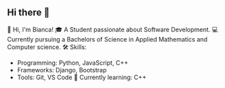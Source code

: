 ## Hi there 👋

👋 Hi, I'm Bianca! 
🎓 A Student passionate about Software Development.
💻 Currently pursuing a Bachelors of Science in Applied Mathematics and Computer science.
🛠️ Skills:  
- Programming: Python, JavaScript, C++  
- Frameworks: Django, Bootstrap
- Tools: Git, VS Code
🌱 Currently learning: C++

<!--
**Bianca4dev/Bianca4dev** is a ✨ _special_ ✨ repository because its `README.md` (this file) appears on your GitHub profile.

Here are some ideas to get you started:

- 🔭 I’m currently working on ...
- 🌱 I’m currently learning ...
- 👯 I’m looking to collaborate on ...
- 🤔 I’m looking for help with ...
- 💬 Ask me about ...
- 📫 How to reach me: ...
- 😄 Pronouns: ...
- ⚡ Fun fact: ...
-->
